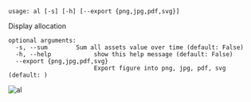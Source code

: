 ```
usage: al [-s] [-h] [--export {png,jpg,pdf,svg}]
```

Display allocation

```
optional arguments:
  -s, --sum        Sum all assets value over time (default: False)
  -h, --help            show this help message (default: False)
  --export {png,jpg,pdf,svg}
                        Export figure into png, jpg, pdf, svg (default: )
```

![al](https://user-images.githubusercontent.com/46355364/153898140-53199ad0-78dc-4a24-bf87-9e9c39438d50.png)
